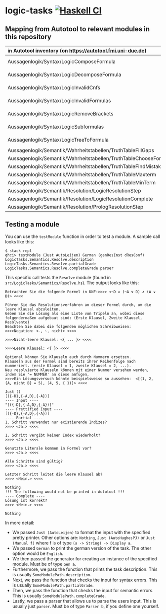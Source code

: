 # logic-tasks [![Haskell CI](https://github.com/fmidue/logic-tasks/actions/workflows/haskell.yml/badge.svg)](https://github.com/fmidue/logic-tasks/actions/workflows/haskell.yml)

## Mapping from Autotool to relevant modules in this repository

| in Autotool inventory (on <https://autotool.fmi.uni-due.de>) | Direct | Quiz | Autotool module (in [`collection/src`](https://git.uni-due.de/fmi/autotool-dev/-/tree/HEAD/collection/src)) | `logic-tasks` module(s) |
| :-- | :-: | :-: | :-- | :-- |
| Aussagenlogik/Syntax/LogicComposeFormula | | x | `Logic.Syntax.ComposeFormula` | [`LogicTasks.Syntax.ComposeFormula`](src/LogicTasks/Syntax/ComposeFormula.hs), [`Tasks.ComposeFormula.Quiz`](src/Tasks/ComposeFormula/Quiz.hs) |
| Aussagenlogik/Syntax/LogicDecomposeFormula | | x | `Logic.Syntax.DecomposeFormula` | [`LogicTasks.Syntax.DecomposeFormula`](src/LogicTasks/Syntax/DecomposeFormula.hs), [`Tasks.DecomposeFormula.Quiz`](src/Tasks/DecomposeFormula/Quiz.hs) |
| Aussagenlogik/Syntax/LogicInvalidCnfs | | x | `Logic.Syntax.LegalCnf` | [`LogicTasks.Syntax.IllegalCnfs`](src/LogicTasks/Syntax/IllegalCnfs.hs), [`Tasks.LegalCNF.Quiz`](src/Tasks/LegalCNF/Quiz.hs) |
| Aussagenlogik/Syntax/LogicInvalidFormulas | | x | `Logic.Syntax.LegalFormula` | [`LogicTasks.Syntax.IllegalFormulas`](src/LogicTasks/Syntax/IllegalFormulas.hs), [`Tasks.LegalProposition.Quiz`](src/Tasks/LegalProposition/Quiz.hs) |
| Aussagenlogik/Syntax/LogicRemoveBrackets | | x | `Logic.Syntax.SimplestFormula` | [`LogicTasks.Syntax.SimplestFormula`](src/LogicTasks/Syntax/SimplestFormula.hs), [`Tasks.SuperfluousBrackets.Quiz`](src/Tasks/SuperfluousBrackets/Quiz.hs) |
| Aussagenlogik/Syntax/LogicSubformulas | | x | `Logic.Syntax.SubFormula` | [`LogicTasks.Syntax.SubTreeSet`](src/LogicTasks/Syntax/SubTreeSet.hs), [`Tasks.SubTree.Quiz`](src/Tasks/SubTree/Quiz.hs) |
| Aussagenlogik/Syntax/LogicTreeToFormula | | x | `Logic.Syntax.TreeToFormula` | [`LogicTasks.Syntax.TreeToFormula`](src/LogicTasks/Syntax/TreeToFormula.hs), [`Tasks.TreeToFormula.Quiz`](src/Tasks/TreeToFormula/Quiz.hs) |
| Aussagenlogik/Semantik/Wahrheitstabellen/TruthTableFillGaps | x | x | `Logic.Semantics.FillGaps` | [`LogicTasks.Semantics.Fill`](src/LogicTasks/Semantics/Fill.hs) |
| Aussagenlogik/Semantik/Wahrheitstabellen/TruthTableChooseForFormula | x | x | `Logic.Semantics.ChooseTable` | [`LogicTasks.Semantics.Pick`](src/LogicTasks/Semantics/Pick.hs) |
| Aussagenlogik/Semantik/Wahrheitstabellen/TruthTableFindMistakes | x | x | `Logic.Semantics.FindMistakes` | [`LogicTasks.Semantics.Decide`](src/LogicTasks/Semantics/Decide.hs) |
| Aussagenlogik/Semantik/Wahrheitstabellen/TruthTableMaxterm | x | x | `Logic.Semantics.MaxTerm` | [`LogicTasks.Semantics.Max`](src/LogicTasks/Semantics/Max.hs) |
| Aussagenlogik/Semantik/Wahrheitstabellen/TruthTableMinTerm | x | x | `Logic.Semantics.MinTerm` | [`LogicTasks.Semantics.Min`](src/LogicTasks/Semantics/Min.hs) |
| Aussagenlogik/Semantik/Resolution/LogicResolutionStep | x | x | `Logic.Semantics.ResolutionStep` | [`LogicTasks.Semantics.Step`](src/LogicTasks/Semantics/Step.hs) |
| Aussagenlogik/Semantik/Resolution/LogicResolutionComplete | x | x | `Logic.Semantics.ResolutionFull` | [`LogicTasks.Semantics.Resolve`](src/LogicTasks/Semantics/Resolve.hs) |
| Aussagenlogik/Semantik/Resolution/PrologResolutionStep | x | x | `Logic.Semantics.ResolutionStepProlog` | [`LogicTasks.Semantics.Prolog`](src/LogicTasks/Semantics/Prolog.hs) |

## Testing a module

You can use the `testModule` function in order to test a module. A sample call looks like this:

```
$ stack repl
ghci> testModule (Just AutoLeijen) German (genResInst dResConf) LogicTasks.Semantics.Resolve.description LogicTasks.Semantics.Resolve.partialGrade LogicTasks.Semantics.Resolve.completeGrade parser
```

This specific call tests the `Resolve` module (found in `src/LogicTasks/Semantics/Resolve.hs`). The output looks like this:

```
Betrachten Sie die folgende Formel in KNF:>>>> <¬D ∧ (¬A ∨ D) ∧ (A ∨ D)> <<<<

Führen Sie das Resolutionsverfahren an dieser Formel durch, um die leere Klausel abzuleiten.
Geben Sie die Lösung als eine Liste von Tripeln an, wobei diese folgendermaßen aufgebaut sind: (Erste Klausel, Zweite Klausel, Resolvente)
Beachten Sie dabei die folgenden möglichen Schreibweisen:
>>>>Negation: <-, ~, nicht> <<<<

>>>>Nicht-leere Klausel: <{ ... }> <<<<

>>>>Leere Klausel: <{ }> <<<<

Optional können Sie Klauseln auch durch Nummern ersetzen.
Klauseln aus der Formel sind bereits ihrer Reihenfolge nach nummeriert. (erste Klausel = 1, zweite Klausel = 2, ...).
Neu resolvierte Klauseln können mit einer Nummer versehen werden, indem Sie '= NUMMER' an diese anfügen.
>>>>Ein Lösungsversuch könnte beispielsweise so aussehen:  <[(1, 2, {A, nicht B} = 5), (4, 5, { })]> <<<<

Just ()
[({-D},{-A,D},{-A})]
---- Input ----
"[({-D},{-A,D},{-A})]"
---- Prettified Input ----
[({-D},{-A,D},{-A})]
---- Partial ----
1. Schritt verwendet nur existierende Indizes?
>>>> <Ja.> <<<<

1. Schritt vergibt keinen Index wiederholt?
>>>> <Ja.> <<<<

Genutzte Literale kommen in Formel vor?
>>>> <Ja.> <<<<

Alle Schritte sind gültig?
>>>> <Ja.> <<<<

Letzter Schritt leitet die leere Klausel ab?
>>>> <Nein.> <<<<

Nothing
!!! The following would not be printed in Autotool !!!
---- Complete ----
Lösung ist korrekt?
>>>> <Nein.> <<<<

Nothing
```

In more detail:
  
- We passed `Just (AutoLeijen)` to format the input with the specified pretty printer. Other options are: `Nothing`, `Just (AutoHughesPJ)` or `Just (Manual f)` where f is of type `(a -> String) -> Display a`.
- We passed `German` to print the german version of the task. The other option would be `English`.
- We then passed the generator for creating an instance of the specified module. Must be of type `Gen a`.
- Furthermore, we pass the function that prints the task description. This is usually `SomeModulePath.description`. 
- Next, we pass the function that checks the input for syntax errors. This is usually `SomeModulePath.partialGrade`.
- Then, we pass the function that checks the input for semantic errors. This is usually `SomeModulePath.completeGrade`.
- Lastly, we pass a parser that allows us to parse the users input. This is usually just `parser`. Must be of type `Parser b`, if you define one yourself.